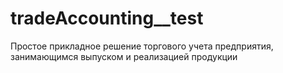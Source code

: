 # tradeAccounting__test
Простое прикладное решение торгового учета предприятия, занимающимся выпуском и реализацией продукции

